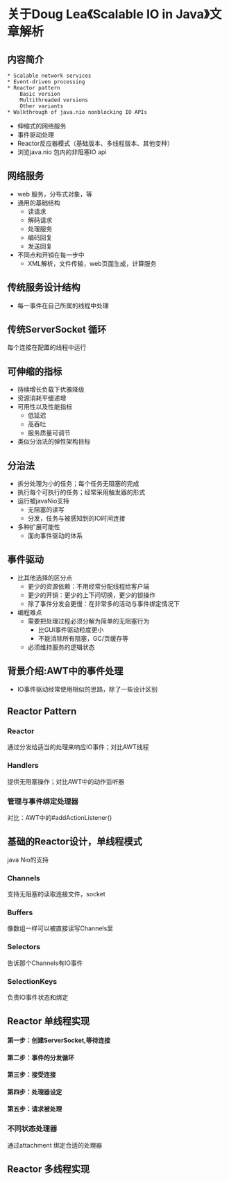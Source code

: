 # 关于Doug Lea《Scalable IO in Java》文章解析
## 内容简介
```
* Scalable network services
* Event-driven processing
* Reactor pattern
    Basic version 
    Multithreaded versions 
    Other variants
* Walkthrough of java.nio nonblocking IO APIs

```
* 伸缩式的网络服务
* 事件驱动处理
* Reactor反应器模式（基础版本、多线程版本、其他变种）
* 浏览java.nio 包内的非阻塞IO api

## 网络服务
* web 服务，分布式对象，等
* 通用的基础结构
    * 读请求
    * 解码请求
    * 处理服务
    * 编码回复
    * 发送回复
* 不同点和开销在每一步中
    * XML解析，文件传输，web页面生成，计算服务
    
## 传统服务设计结构
* 每一事件在自己所属的线程中处理

## 传统ServerSocket 循环
每个连接在配置的线程中运行

## 可伸缩的指标
* 持续增长负载下优雅降级
* 资源消耗平缓递增
* 可用性以及性能指标
    * 低延迟
    * 高吞吐
    * 服务质量可调节
* 类似分治法的弹性架构目标

## 分治法
* 拆分处理为小的任务；每个任务无阻塞的完成
* 执行每个可执行的任务；经常采用触发器的形式
* 运行被javaNio支持
    * 无阻塞的读写
    * 分发，任务与被感知到的IO时间连接
* 多种扩展可能性
    * 面向事件驱动的体系
    
## 事件驱动
* 比其他选择的区分点
    * 更少的资源依赖：不用经常分配线程给客户端
    * 更少的开销：更少的上下问切换，更少的锁操作
    * 除了事件分发会更慢：在非常多的活动与事件绑定情况下
* 编程难点
    * 需要把处理过程必须分解为简单的无阻塞行为
        * 比GUI事件驱动粒度更小
        * 不能消除所有阻塞，GC/页缓存等
    * 必须维持服务的逻辑状态 
    
## 背景介绍:AWT中的事件处理
* IO事件驱动经常使用相似的思路，除了一些设计区别

## Reactor Pattern
### Reactor
通过分发给适当的处理来响应IO事件；对比AWT线程
### Handlers
提供无阻塞操作；对比AWT中的动作监听器
### 管理与事件绑定处理器 
对比：AWT中的#addActionListener()

## 基础的Reactor设计，单线程模式
java Nio的支持
### Channels
支持无阻塞的读取连接文件，socket
### Buffers
像数组一样可以被直接读写Channels里
### Selectors
告诉那个Channels有IO事件
### SelectionKeys
负责IO事件状态和绑定

## Reactor  单线程实现
#### 第一步：创建ServerSocket,等待连接
#### 第二步：事件的分发循环
#### 第三步：接受连接
#### 第四步：处理器设定
#### 第五步：请求被处理
    
### 不同状态处理器
通过attachment 绑定合适的处理器

## Reactor  多线程实现
